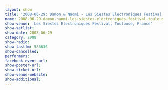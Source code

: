 ```yaml
---
layout: show
title: '2008-06-29: Damon & Naomi - Les Siestes Electroniques Festival, Toulouse, France'
name: 2008-06-29-damon-naomi-les-siestes-electroniques-festival-toulouse-france
show-venue: 'Les Siestes Electroniques Festival, Toulouse, France'
show-setlist: 
show-date: 2008-06-29
category: 2008
show-radio: 
show-lastfm: 586636
show-cancelled: 
performers: 
facebook-event-url: 
show-poster-url: 
show-ticket-url: 
show-venue-website: 
show-additional: 
---
```


